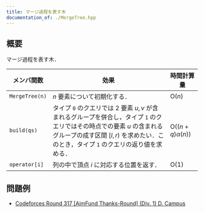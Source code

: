 ```yaml
---
title: マージ過程を表す木
documentation_of: ./MergeTree.hpp
---
```


## 概要
マージ過程を表す木．

| メンバ関数     | 効果                                                                                                                                                                                                              | 時間計算量                     |
| -------------- | ----------------------------------------------------------------------------------------------------------------------------------------------------------------------------------------------------------------- | ------------------------------ |
| `MergeTree(n)` | $n$ 要素について初期化する．                                                                                                                                                                                      | $\mathrm{O}(n)$                |
| `build(qs)`    | タイプ `0` のクエリでは $2$ 要素 $u, v$ が含まれるグループを併合し，タイプ `1` のクエリではその時点での要素 $u$ の含まれるグループの成す区間 $[l, r)$ を求めたい．このとき，タイプ `1` のクエリの返り値を求める． | $\mathrm{O}((n + q)\alpha(n))$ |
| `operator[i]`  | 列の中で頂点 $i$ に対応する位置を返す．                                                                                                                                                                           | $\mathrm{O}(1)$                |



## 問題例
- [Codeforces Round 317 [AimFund Thanks-Round] (Div. 1) D. Campus](https://codeforces.com/contest/571/problem/D)